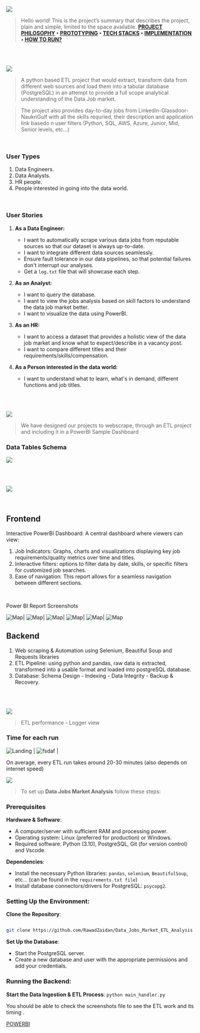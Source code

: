 
<img  src="./readme/title1.svg"/>

<div>

> Hello world! This is the project’s summary that describes the project, plain and simple, limited to the space available.
**[PROJECT PHILOSOPHY](#project-philosophy) • [PROTOTYPING](#prototyping) • [TECH STACKS](#stacks) • [IMPLEMENTATION](#demo) • [HOW TO RUN?](#run)**

</div> 
  

<br><br>

<!-- project philosophy -->

<a  name="philosophy" ></a>
<img  src="./readme/title2.svg" id="project-philosophy"/>

> A python based ETL project that would extract, transform data from different web sources and load them into a tabular database (PostgreSQL) in an attempt to provide a full scope analytical understanding of the Data Job market. 

>The project also provides day-to-day jobs from Linkedin-Glassdoor-NaukriGulf with all the skills requried, their description and application link basedo n user filters (Python, SQL, AWS, Azure, Junior, Mid, Senior levels, etc...)
<br>

  

### User Types

 

1. Data Engineers.
2. Data Analysts.
3. HR people.
4. People interested in going into the data world.
  

<br>

  

### User Stories

  
1. **As a Data Engineer:**
   - I want to automatically scrape various data jobs from reputable sources so that our dataset is always up-to-date.
   - I want to integrate different data sources seamlessly.
   - Ensure fault tolerance in our data pipelines, so that potential failures don't interrupt our analyses.
   - Get a `log.txt` file that will showcase each step.

2. **As an Analyst:**
   - I want to query the database.
   - I want to view the jobs analysis based on skill factors to understand the data job market better.
   - I want to visualize the data using PowerBI.

3. **As an HR:**
   - I want to access a dataset that provides a holistic view of the data job market and know what to expect/describe in a vacancy post.
   - I want to compare different titles and their requirements/skills/compensation.

4. **As a Person interested in the data world:**
   - I want to understand what to learn, what's in demand, different functions and job titles.



<br><br>

<!-- Prototyping -->
<img  src="./readme/title3.svg"  id="prototyping"/>

> We have designed our projects to webscrape, through an ETL project and including it in a PowerBI Sample Dashboard 



### Data Tables Schema

<img  src="./readme/DB_Tables.png"  id="prototyping"/>



<br><br>

  

<!-- Tech stacks -->

<a  name="stacks"></a>
<img  src="./readme/title4.svg" id="stacks" />

<br>

## Frontend

Interactive PowerBI Dashboard:
A central dashboard where viewers can view:

1. Job Indicators: Graphs, charts and visualizations displaying key job requirements/quality metrics over time and titles.
2. Interactive filters: options to filter data by date, skills, or specific filters for customized job searches.
3. Ease of navigation: This report allows for a seamless navigation between different sections.
<br>

Power BI Report Screenshots

![Map](readme/pb1.png)| ![Map](readme/pb2.png)| ![Map](readme/pb3.png)| ![Map](readme/pb4.png)| ![Map](readme/pb5.png)| ![Map](readme/pb6.png)

## Backend

1. Web scraping & Automation using Selenium, Beautiful Soup and Requests libraries
2. ETL Pipeline: using python and pandas, raw data is extracted, transformed into a usable format and loaded into postgreSQL database.
3. Database: Schema Design - Indexing - Data Integrity - Backup & Recovery.

<br>

<br>

  

<!-- Implementation -->

<a  name="Demo"  ></a>
<img  src="./readme/title5.svg" id="#demo"/>

> ETL performance - Logger view

  
### Time for each run

 ![Landing](./readme/logger1.png) | ![fsdaf](./readme/logger2.png) |

On average, every ETL run takes around 20-30 minutes (also depends on internet speed)
<!-- How to run -->

<a  name="run"  ></a>
<img  src="./readme/title6.svg" id="run"/>
  

> To set up **Data Jobs Market Analysis** follow these steps:

### Prerequisites


**Hardware & Software**:

-   A computer/server with sufficient RAM and processing power.
-   Operating system: Linux (preferred for production) or Windows.
-   Required software: Python (3.10), PostgreSQL, Git (for version control) and Vscode.
  
  

**Dependencies**:

-   Install the necessary Python libraries: `pandas`, `selenium`, `BeautifulSoup`, etc... (can be found in the `requirements.txt file`)
-   Install database connectors/drivers for PostgreSQL: `psycopg2`.
  

### **Setting Up the Environment**:

**Clone the Repository**:


```sh

git clone https://github.com/RawadZaidan/Data_Jobs_Market_ETL_Analysis.git

```

**Set Up the Database**:

-   Start the PostgreSQL server.
-   Create a new database and user with the appropriate permissions and add your credentials.

### **Running the Backend**:

**Start the Data Ingestion & ETL Process**:
`python main_handler.py`

You should be able to check the screenshots file to see the ETL work and its timing .

[POWERBI](https://app.powerbi.com/view?r=eyJrIjoiZjQ2NmIwZTgtMjhiMy00NmNhLThkMGYtOTkzMjM1ZjEwZTQ5IiwidCI6IjJhZDk2OTM0LTQzZTUtNDFjMi05NzYxLWYzMzVmZTIxNGNjMyIsImMiOjl9)
